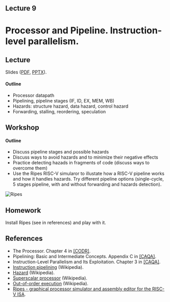 Lecture 9
---

# Processor and Pipeline. Instruction-level parallelism.

## Lecture

Slides ([PDF](CA_Lecture_09.pdf), [PPTX](CA_Lecture_09.pptx)).

#### Outline

* Processor datapath
* Pipelining, pipeline stages (IF, ID, EX, MEM, WB)
* Hazards: structure hazard, data hazard, control hazard
* Forwarding, stalling, reordering, speculation  

## Workshop

#### Outline

* Discuss pipeline stages and possible hazards
* Discuss ways to avoid hazards and to minimize their negative effects
* Practice detecting hazads in fragments of code (discuss ways to overcome them)
* Use the Ripes RISC-V simularor to illustate how a RISC-V pipeline works and how it handles hazards.
  Try different pipeline options (single-cycle, 5 stages pipeline, with and without forwarding and
  hazards detection). 

![Ripes](https://github.com/mortbopet/Ripes/raw/master/resources/images/animation.gif?raw=true)

## Homework

Install Ripes (see in references) and play with it.

## References

* The Processor. Chapter 4 in [[CODR]](../../books.md).
* Pipelining: Basic and Intermediate Concepts. Appendix C in [[CAQA]](../../books.md).
* Instruction-Level Parallelism and Its Exploitation. Chapter 3 in [[CAQA]](../../books.md).
* [Instruction pipelining](https://en.wikipedia.org/wiki/Instruction_pipelining) (Wikipedia).
* [Hazard](https://en.wikipedia.org/wiki/Hazard_%28computer_architecture%29) (Wikipedia).   
* [Superscalar processor](https://en.wikipedia.org/wiki/Superscalar_processor) (Wikipedia).
* [Out-of-order execution](https://en.wikipedia.org/wiki/Out-of-order_execution) (Wikipedia).
* [Ripes - graphical processor simulator and assembly editor for the RISC-V ISA](https://github.com/mortbopet/Ripes).
